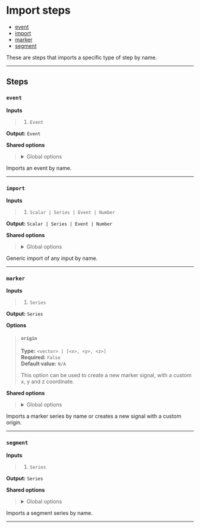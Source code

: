 # Import steps

- [event](#event)
- [import](#import)
- [marker](#marker)
- [segment](#segment)

These are steps that imports a specific type of step by name.


---

## Steps

### `event`

**Inputs**
>
> 1. `Event`
>

**Output:** `Event`


**Shared options**
>
> <details><summary>Global options</summary>
> 
> The following options are available globally on all steps.
>
> * [export](./index.md#export)
> * [output](./index.md#output)
> * [set](./index.md#set)
> * [space](./index.md#space)
>
>
></details>
>


Imports an event by name.

---

### `import`

**Inputs**
>
> 1. `Scalar | Series | Event | Number`
>

**Output:** `Scalar | Series | Event | Number`


**Shared options**
>
> <details><summary>Global options</summary>
> 
> The following options are available globally on all steps.
>
> * [export](./index.md#export)
> * [output](./index.md#output)
> * [set](./index.md#set)
> * [space](./index.md#space)
>
>
></details>
>


Generic import of any input by name.

---

### `marker`

**Inputs**
>
> 1. `Series`
>

**Output:** `Series`

**Options**
>
> #### `origin`
>
> **Type:** `<vector> | [<x>, <y>, <z>]`  
> **Required:** `False`  
> **Default value:** `N/A`  
>
> This option can be used to create a new marker signal, 
> with a custom x, y and z coordinate.
>

**Shared options**
>
> <details><summary>Global options</summary>
> 
> The following options are available globally on all steps.
>
> * [export](./index.md#export)
> * [output](./index.md#output)
> * [set](./index.md#set)
> * [space](./index.md#space)
>
>
></details>
>


Imports a marker series by name or creates a new signal 
with a custom origin.

---

### `segment`

**Inputs**
>
> 1. `Series`
>

**Output:** `Series`


**Shared options**
>
> <details><summary>Global options</summary>
> 
> The following options are available globally on all steps.
>
> * [export](./index.md#export)
> * [output](./index.md#output)
> * [set](./index.md#set)
> * [space](./index.md#space)
>
>
></details>
>


Imports a segment series by name.

---

